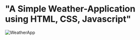 # "A Simple Weather-Application using HTML, CSS, Javascript"
![WeatherApp]([WeatherApp.pnj](https://github.com/prayag78/Weather-App/blob/main/images/WeatherApp.png))

